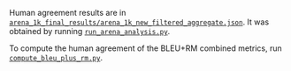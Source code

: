 Human agreement results are in [`arena_1k_final_results/arena_1k_new_filtered_aggregate.json`](./arena_1k_final_results/arena_1k_new_filtered_aggregate.json). It was obtained by running [`run_arena_analysis.py`](./run_arena_analysis.py).

To compute the human agreement of the BLEU+RM combined metrics, run [`compute_bleu_plus_rm.py`](compute_bleu_plus_rm.py).